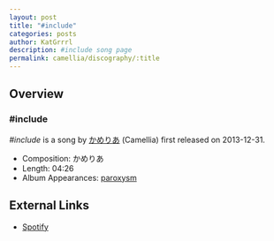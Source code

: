 ```yaml
---
layout: post
title: "#include"
categories: posts
author: KatGrrrl
description: #include song page
permalink: camellia/discography/:title
---
```


## Overview

### #include

*#include* is a song by [かめりあ](/camellia) (Camellia) first released on 2013-12-31.

* Composition: かめりあ
* Length: 04:26
* Album Appearances: [paroxysm](<{% link postsInclude/_posts/camellia/albums/paroxysm/2023-12-05-paroxysm.md%}>)

## External Links

* [Spotify](https://open.spotify.com/track/5ya0uI1VUXyzZMgddaKjy5?si=3cd227cccf8a4443)
